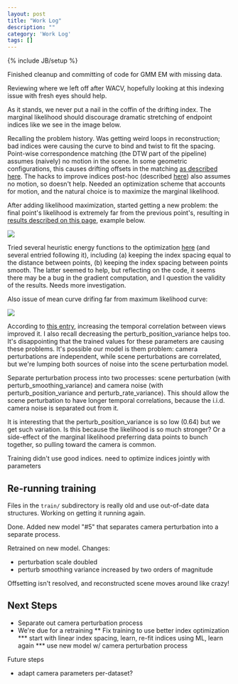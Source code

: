 ```yaml
---
layout: post
title: "Work Log"
description: ""
category: 'Work Log'
tags: []
---
```

{% include JB/setup %}

Finished cleanup and committing of code for GMM EM with missing data.

Reviewing where we left off after WACV, hopefully looking at this indexing issue with fresh eyes should help.  

As it stands, we never put a nail in the coffin of the drifting index.  The marginal likelihood should discourage dramatic stretching of endpoint indices like we see in the image below.

Recalling the problem history.  Was getting weird loops in reconstruction; bad indices were causing the curve to bind and twist to fit the spacing.  Point-wise correspondence matching (the DTW part of the pipeline) assumes (naively) no motion in the scene.  In some geometric configurations, this causes drifting offsets in the matching [as described here](http://vision.sista.arizona.edu/ksimek/research/2013/11/11/work-log/).  The hacks to improve indices post-hoc (described [here](http://vision.sista.arizona.edu/ksimek/research/2013/08/15/work-log)) also assumes no motion, so doesn't help.  Needed an optimization scheme that accounts for motion, and the natural choice is to maximize the marginal likelihood.

After adding likelihood maximization, started getting a new problem: the final point's likelihood is extremely far from the previous point's, resulting in [results described on this page](http://vision.sista.arizona.edu/ksimek/research/2013/12/05/work-log/), example below.

![]({{site.baseurl}}/img/2013-12-05-drift_ds5.png)

Tried several heuristic energy functions to the optimization [here](http://vision.sista.arizona.edu/ksimek/research/2013/12/07/work-log/) (and several entried following it), including (a) keeping the index spacing equal to the distance between points, (b) keeping the index spacing between points smooth.  The latter seemed to help, but reflecting on the code, it seems there may be a bug in the gradient computation, and I question the validity of the results.  Needs more investigation.

Also issue of mean curve drifing far from maximum likelihood curve:

![]({{site.baseurl}}/img/2014-03-13-reconstruction_offset.png)

According to [this entry](http://vision.sista.arizona.edu/ksimek/research/2013/12/27/work-log/), increasing the temporal correlation between views improved it.  I also recall decreasing the perturb_position_variance helps too.  It's disappointing that the trained values for these parameters are causing these problems.  It's possible our model is them problem:  camera perturbations are independent, while scene perturbations are correlated, but we're lumping both sources of noise into the scene perturbation model.  



Separate perturbation process into two processes: scene perturbation (with perturb_smoothing_variance) and camera noise (with perturb_position_variance and perturb_rate_variance).  This should allow the scene perturbation to have longer temporal correlations, because the i.i.d. camera noise is separated out from it.  

It is interesting that the perturb_position_variance is so low (0.64) but we get such variation.  Is this because the likelihood is so much stronger?  Or a side-effect of the marginal likelihood preferring data points to bunch together, so pulling toward the camera is common.


Training didn't use good indices.  need to optimize indices jointly with parameters

Re-running training
-------------------

Files in the `train/` subdirectory is really old and use out-of-date data structures. Working on getting it running again.

Done.  Added new model "#5" that separates camera perturbation into a separate process.

Retrained on new model.  Changes: 

* perturbation scale doubled
* perturb smoothing variance increased by two orders of magnitude

Offsetting isn't resolved, and reconstructed scene moves around like crazy!


Next Steps
------------
* Separate out camera perturbation process
* We're due for a retraining
** Fix training to use better index optimization
*** start with linear index spacing, learn, re-fit indices using ML, learn again
*** use new model w/ camera perturbation process

Future steps

* adapt camera parameters per-dataset?


